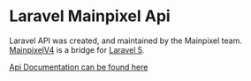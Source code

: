 Laravel Mainpixel Api
====================
Laravel API was created, and maintained by the Mainpixel team. [MainpixelV4](https://www.mainpixel.io) is a bridge for [Laravel 5](http://laravel.com).

[Api Documentation can be found here](https://docs.mainpixel.io/4.0)